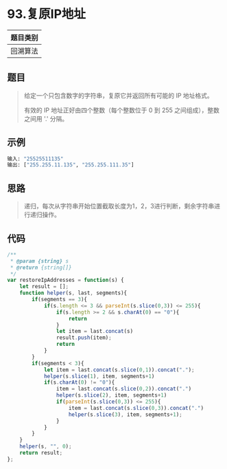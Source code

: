 # 93.复原IP地址
| 题目类别 | 
| ---- |
| 回溯算法 |

## 题目
> 给定一个只包含数字的字符串，复原它并返回所有可能的 IP 地址格式。
> 
> 有效的 IP 地址正好由四个整数（每个整数位于 0 到 255 之间组成），整数之间用 '.' 分隔。

## 示例
```bash
输入: "25525511135"
输出: ["255.255.11.135", "255.255.111.35"]
```
## 思路
> 递归，每次从字符串开始位置截取长度为1，2，3进行判断，剩余字符串进行递归操作。

## 代码
```js
/**
 * @param {string} s
 * @return {string[]}
 */
var restoreIpAddresses = function(s) {
    let result = [];
    function helper(s, last, segments){
        if(segments == 3){
            if(s.length <= 3 && parseInt(s.slice(0,3)) <= 255){
                if(s.length >= 2 && s.charAt(0) == "0"){
                    return
                }
                let item = last.concat(s)
                result.push(item);
                return
            }
        }
        if(segments < 3){
            let item = last.concat(s.slice(0,1)).concat(".");
            helper(s.slice(1), item, segments+1)
            if(s.charAt(0) != "0"){
                item = last.concat(s.slice(0,2)).concat(".")
                helper(s.slice(2), item, segments+1)
                if(parseInt(s.slice(0,3)) <= 255){
                    item = last.concat(s.slice(0,3)).concat(".")
                    helper(s.slice(3), item, segments+1);
                }
            }
        }
    }
    helper(s, "", 0);
    return result;
};
```